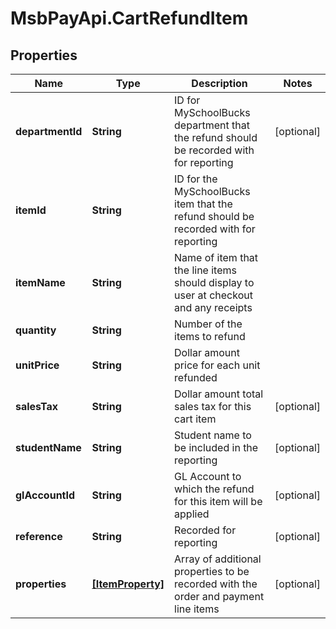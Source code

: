# MsbPayApi.CartRefundItem

## Properties
Name | Type | Description | Notes
------------ | ------------- | ------------- | -------------
**departmentId** | **String** | ID for MySchoolBucks department that the refund should be recorded with for reporting | [optional] 
**itemId** | **String** | ID for the MySchoolBucks item that the refund should be recorded with for reporting | 
**itemName** | **String** | Name of item that the line items should display to user at checkout and any receipts | 
**quantity** | **String** | Number of the items to refund | 
**unitPrice** | **String** | Dollar amount price for each unit refunded | 
**salesTax** | **String** | Dollar amount total sales tax for this cart item | [optional] 
**studentName** | **String** | Student name to be included in the reporting | [optional] 
**glAccountId** | **String** | GL Account to which the refund for this item will be applied | [optional] 
**reference** | **String** | Recorded for reporting | [optional] 
**properties** | [**[ItemProperty]**](ItemProperty.md) | Array of additional properties to be recorded with the order and payment line items | [optional] 
